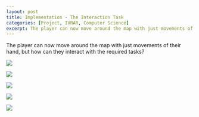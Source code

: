 ```yaml
---
layout: post
title: Implementation - The Interaction Task
categories: [Project, IVRAR, Computer Science]
excerpt: The player can now move around the map with just movements of their hand, but how can they interact with the required tasks?
---
```


The player can now move around the map with just movements of their hand, but how can they interact with the required tasks?

![](/images/ChangingModes.gif)


![](/images/SelectionModeV1.gif)


![](/images/SelectionModeV2.gif)


![](/images/ObjectTask1.gif)


![](/images/ObjectTask2.gif)

